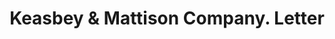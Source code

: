 ---
doi: 10.7916/D8DF839J
date_other: '1924'
date_other_textual: '1924'
form: correspondence
genre:
- Letters (correspondence)
name:
- Keasbey & Mattison Company
object_in_context_url: https://biggert.cul.columbia.edu/items/view/ave_biggert_01353
subject_hierarchical_geographic:
- Ambler, Pennsylvania, United States
subject_name:
- Keasbey & Mattison Company
title: Keasbey & Mattison Company. Letter
sort_title: Keasbey & Mattison Company. Letter
call_number: ave_biggert_01353
coordinates:
- 40.155,-75.22027777777778
pid: ave_biggert_01353
identifiers: ave_biggert_01353
thumbnail: https://derivativo-3.library.columbia.edu/iiif/2/ldpd:344578/full/!256,256/0/native.jpg
permalink: "/biggert/ave_biggert_01353/"
layout: iiif-image-page
---